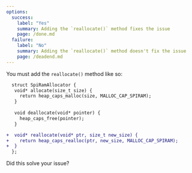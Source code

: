 ```yaml
---
options:
  success:
    label: "Yes"
    summary: Adding the `reallocate()` method fixes the issue
    page: /done.md
  failure:
    label: "No"
    summary: Adding the `reallocate()` method doesn't fix the issue
    page: /deadend.md
---
```


You must add the `reallocate()` method like so:

```patch
  struct SpiRamAllocator {
   void* allocate(size_t size) {
     return heap_caps_malloc(size, MALLOC_CAP_SPIRAM);
   }
   
   void deallocate(void* pointer) {
     heap_caps_free(pointer);
   }

+  void* reallocate(void* ptr, size_t new_size) {
+    return heap_caps_realloc(ptr, new_size, MALLOC_CAP_SPIRAM);
+  }
  };
```

Did this solve your issue?
